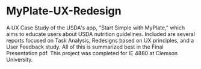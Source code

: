 # MyPlate-UX-Redesign

A UX Case Study of the USDA's app, "Start Simple with MyPlate," which aims to educate users about USDA nutrition guidelines. Included are several reports focused on Task Analysis, Redesigns based on UX principles, and a User Feedback study. All of this is summarized best in the Final Presentation pdf. This project was completed for IE 4880 at Clemson University.
